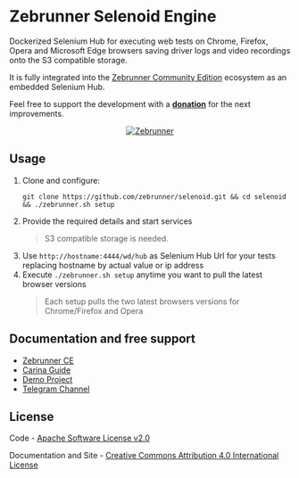 Zebrunner Selenoid Engine
==================

Dockerized Selenium Hub for executing web tests on Chrome, Firefox, Opera and Microsoft Edge browsers saving driver logs and video recordings onto the S3 compatible storage.

It is fully integrated into the [Zebrunner Community Edition](https://zebrunner.github.io/community-edition) ecosystem as an embedded Selenium Hub.

Feel free to support the development with a [**donation**](https://www.paypal.com/donate?hosted_button_id=JLQ4U468TWQPS) for the next improvements.

<p align="center">
  <a href="https://zebrunner.com/"><img alt="Zebrunner" src="https://github.com/zebrunner/zebrunner/raw/master/docs/img/zebrunner_intro.png"></a>
</p>

## Usage
1. Clone and configure:
   ```
   git clone https://github.com/zebrunner/selenoid.git && cd selenoid && ./zebrunner.sh setup
   ```
2. Provide the required details and start services
   > S3 compatible storage is needed.
4. Use `http://hostname:4444/wd/hub` as Selenium Hub Url for your tests replacing hostname by actual value or ip address
5. Execute `./zebrunner.sh setup` anytime you want to pull the latest browser versions
   > Each setup pulls the two latest browsers versions for Chrome/Firefox and Opera

## Documentation and free support
* [Zebrunner CE](https://zebrunner.github.io/community-edition) 
* [Carina Guide](https://zebrunner.github.io/carina) 
* [Demo Project](https://github.com/qaprosoft/carina-demo) 
* [Telegram Channel](https://t.me/zebrunner)

## License
Code - [Apache Software License v2.0](http://www.apache.org/licenses/LICENSE-2.0)

Documentation and Site - [Creative Commons Attribution 4.0 International License](http://creativecommons.org/licenses/by/4.0/deed.en_US)
